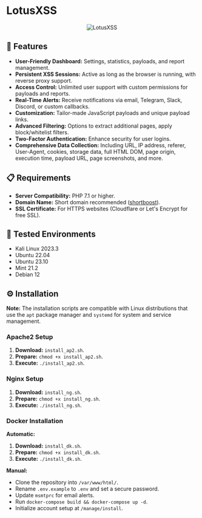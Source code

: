 # LotusXSS

<div align="center">
  <img src="https://i.ibb.co/GsC7ddZ/077f441c-b58d-4b9c-9d13-72281930d24e.jpg" alt="LotusXSS">
</div>

## 🌟 Features

- **User-Friendly Dashboard:** Settings, statistics, payloads, and report management.
- **Persistent XSS Sessions:** Active as long as the browser is running, with reverse proxy support.
- **Access Control:** Unlimited user support with custom permissions for payloads and reports.
- **Real-Time Alerts:** Receive notifications via email, Telegram, Slack, Discord, or custom callbacks.
- **Customization:** Tailor-made JavaScript payloads and unique payload links.
- **Advanced Filtering:** Options to extract additional pages, apply block/whitelist filters.
- **Two-Factor Authentication:** Enhance security for user logins.
- **Comprehensive Data Collection:** Including URL, IP address, referer, User-Agent, cookies, storage data, full HTML DOM, page origin, execution time, payload URL, page screenshots, and more.

## 📋 Requirements

- **Server Compatibility:** PHP 7.1 or higher.
- **Domain Name:** Short domain recommended ([shortboost](https://github.com/ssl/shortboost)).
- **SSL Certificate:** For HTTPS websites (Cloudflare or Let's Encrypt for free SSL).

## 🧪 Tested Environments

- Kali Linux 2023.3
- Ubuntu 22.04 
- Ubuntu 23.10
- Mint 21.2
- Debian 12


## ⚙️ Installation

**Note:** The installation scripts are compatible with Linux distributions that use the `apt` package manager and `systemd` for system and service management.

### Apache2 Setup

1. **Download:** `install_ap2.sh`.
2. **Prepare:** `chmod +x install_ap2.sh`.
3. **Execute:** `./install_ap2.sh`.

### Nginx Setup

1. **Download:** `install_ng.sh`.
2. **Prepare:** `chmod +x install_ng.sh`.
3. **Execute:** `./install_ng.sh`.

### Docker Installation

**Automatic:**
1. **Download:** `install_dk.sh`.
2. **Prepare:** `chmod +x install_dk.sh`.
3. **Execute:** `./install_dk.sh`.

**Manual:**
- Clone the repository into `/var/www/html/`.
- Rename `.env.example` to `.env` and set a secure password.
- Update `msmtprc` for email alerts.
- Run `docker-compose build && docker-compose up -d`.
- Initialize account setup at `/manage/install`.
